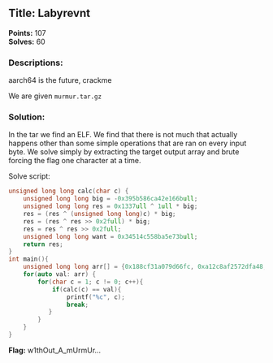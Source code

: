 
## Title: Labyrevnt
**Points:** 107  
**Solves:** 60

### Descriptions: 
aarch64 is the future, crackme

We are given `murmur.tar.gz`

### Solution:

In the tar we find an ELF. We find that there is not much that actually happens
other than some simple operations that are ran on every input byte. We solve
simply by extracting the target output array and brute forcing the flag one
character at a time.

Solve script:
```c
unsigned long long calc(char c) {
    unsigned long long big = -0x395b586ca42e166bull;
    unsigned long long res = 0x1337ull ^ 1ull * big;
    res = (res ^ (unsigned long long)c) * big;
    res = (res ^ res >> 0x2full) * big;
    res = res ^ res >> 0x2full;
    unsigned long long want = 0x34514c558ba5e73bull;
    return res;
}
int main(){
    unsigned long long arr[] = {0x188cf31a079d66fc, 0xa12c8af2572dfa48, 0x1ff01ebc0c7408cb,0xd58e3ba2fbef9d8c, 0x5674b7653639cb87, 0x3eb8b6a6f0753e49,0x1ff01ebc0c7408cb, 0xf9dfa617052dfd5e, 0x34514c558ba5e73b,0xf9dfa617052dfd5e, 0x3a9c8840cebaea9e, 0xb13e0ecbeba2478f,0x827aee59df4bcce8, 0x3a9c8840cebaea9e, 0xb13e0ecbeba2478f,0x827aee59df4bcce8, 0x7641dbd6cd9d79af, 0x7641dbd6cd9d79af,0x7641dbd6cd9d79af, 0x0000000000000000};
    for(auto val: arr) {
        for(char c = 1; c != 0; c++){
            if(calc(c) == val){
                printf("%c", c);
                break;
           }
        }
    }
}
```

**Flag:** w1thOut_A_mUrmUr...
